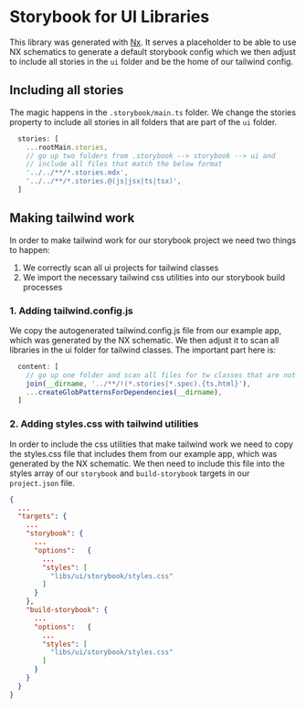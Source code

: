 # Storybook for UI Libraries

This library was generated with [Nx](https://nx.dev). 
It serves a placeholder to be able to use NX schematics to generate a default 
storybook config which we then adjust to include all stories in the ```ui``` folder 
and be the home of our tailwind config.

## Including all stories

The magic happens in the ```.storybook/main.ts``` folder.
We change the stories property to include all stories in all 
folders that are part of the ```ui``` folder.

```ts
  stories: [
    ...rootMain.stories,
    // go up two folders from .storybook --> storybook --> ui and 
    // include all files that match the below format
    '../../**/*.stories.mdx',
    '../../**/*.stories.@(js|jsx|ts|tsx)',
  ]
```

## Making tailwind work

In order to make tailwind work for our storybook project we need two things to happen:
1. We correctly scan all ui projects for tailwind classes
2. We import the necessary tailwind css utilities into our storybook build processes

### 1. Adding tailwind.config.js

We copy the autogenerated tailwind.config.js file from our example app, 
which was generated by the NX schematic. We then adjust it to scan all
libraries in the ui folder for tailwind classes. The important part here is:

```js
  content: [
    // go up one folder and scan all files for tw classes that are not stories or test files
    join(__dirname, '../**/!(*.stories|*.spec).{ts,html}'),
    ...createGlobPatternsForDependencies(__dirname),
  ]
```

### 2. Adding styles.css with tailwind utilities

In order to include the css utilities that make tailwind work we 
need to copy the styles.css file that includes them  from our example app,
which was generated by the NX schematic. We then need to include this file into the styles array of our 
```storybook``` and ```build-storybook``` targets in our ```project.json``` file.

```json
{
  ...
  "targets": {
    ...
    "storybook": {
      ...
      "options":   {
        ...
        "styles": [
          "libs/ui/storybook/styles.css"
        ]
      }
    },
    "build-storybook": {
      ...
      "options":   {
        ...
        "styles": [
          "libs/ui/storybook/styles.css"
        ]
      }
    }
  }
}
```
